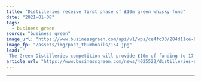 ```yaml
---
title: "Distilleries receive first phase of £10m green whisky fund"
date: "2021-01-08"
tags: 
  - business green
source: "business green"
image_url: "https://www.businessgreen.com/api/v1/wps/ce4fc33/284d11ce-878b-4daa-97f2-6a5bcd4faaee/4/whisky-distillery-185x114.jpg"
image_fp: "/assets/img/post_thumbnails/154.jpg"
lead: "
 The Green Distilleries competition will provide £10m of funding to 17 distilleries across England and Scotland ..."
article_url: "https://www.businessgreen.com/news/4025522/distilleries-receive-phase-gbp10m-green-whisky-fund"
---
```


---
